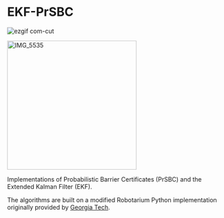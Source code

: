 # EKF-PrSBC

![ezgif com-cut](https://github.com/user-attachments/assets/695d7b70-e371-4b34-86ed-395645849eb7)

<img src="https://github.com/user-attachments/assets/e04067cb-b9a2-45a9-8126-214581961af3" alt="IMG_5535" width="300"/>


Implementations of Probabilistic Barrier Certificates (PrSBC) and the Extended Kalman Filter (EKF).

The algorithms are built on a modified Robotarium Python implementation originally provided by [Georgia Tech](https://www.robotarium.gatech.edu/).
